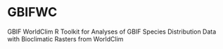 # GBIFWC
GBIF WorldClim R Toolkit for Analyses of GBIF Species Distribution Data with Bioclimatic Rasters from WorldClim

